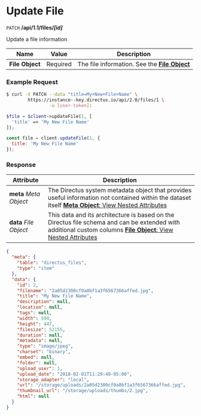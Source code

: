 # Update File

<span class="request">`PATCH` **/api/1.1/files/_[id]_**</span>

<span class="description">Update a file information</span>

<span class="arguments">Name</span> | Value | Description
--------|-----|------------
**File Object**         | <span class="required">Required</span> | The file information. See the [**File Object**](/overview/objects-model.md#permission-object)

### Example Request

```bash
$ curl -X PATCH --data "title=My+New+File+Name" \
        https://instance--key.directus.io/api/2.0/files/1 \
                -u [user-token]:
```

```php
$file = $client->updateFile(1, [
  'title' => 'My New File Name'
]);
```

```javascript
const file = client.updateFile(1, {
  title: 'My New File Name'
});
```

### Response

<span class="attributes">Attribute</span> | Description
--------|------------
**meta** _Meta Object_ | The Directus system metadata object that provides useful information not contained within the dataset itself [**Meta Object**: View Nested Attributes](/overview/objects-model.md#meta-object)
**data** _File Object_ | <span class="custom">This data and its architecture is based on the Directus file schema and can be extended with additional custom columns</span> [**File Object**: View Nested Attributes](/overview/objects-model.md#file-object)

```json
{
  "meta": {
    "table": "directus_files",
    "type": "item"
  },
  "data": {
    "id": 2,
    "filename": "2a05d2300cf0a8bf1a3f6567366affed.jpg",
    "title": "My New File Name",
    "description": null,
    "location": null,
    "tags": null,
    "width": 594,
    "height": 447,
    "filesize": 52155,
    "duration": null,
    "metadata": null,
    "type": "image/jpeg",
    "charset": "binary",
    "embed": null,
    "folder": null,
    "upload_user": 1,
    "upload_date": "2018-02-01T11:29:49-05:00",
    "storage_adapter": "local",
    "url": "/storage/uploads/2a05d2300cf0a8bf1a3f6567366affed.jpg",
    "thumbnail_url": "/storage/uploads/thumbs/2.jpg",
    "html": null
  }
}
```
